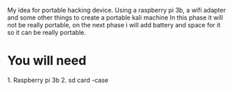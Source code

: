My idea for portable hacking device. Using a raspberry pi 3b, a wifi adapter and some other things to create a portable kali machine
In this phase it will not be really portable, on the next phase i will add battery and space for it so it can be really portable.

<h1>You will need</h1>
1. Raspberry pi 3b
2. sd card
-case
